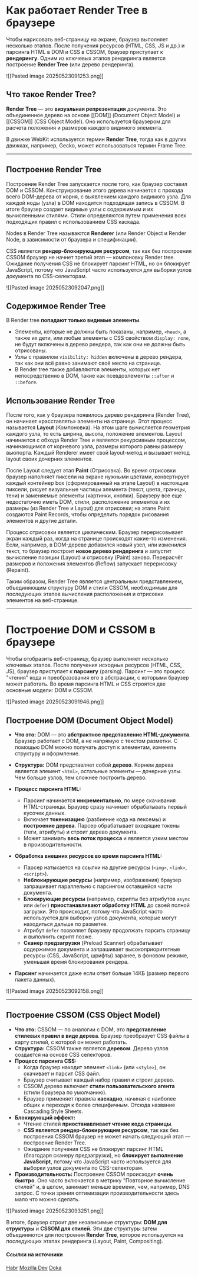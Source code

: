 

# Как работает Render Tree в браузере

Чтобы нарисовать веб-страницу на экране, браузер выполняет несколько этапов. После получения ресурсов (HTML, CSS, JS и др.) и парсинга HTML в DOM и CSS в CSSOM, браузер приступает к **рендерингу**. Одним из ключевых этапов рендеринга является построение **Render Tree** (или дерево рендеринга).

![[Pasted image 20250523091253.png]]

## Что такое Render Tree?

**Render Tree** — это **визуальная репрезентация** документа. Это объединенное дерево на основе [[DOM]] (Document Object Model) и [[CSSOM]] (CSS Object Model). Оно используется браузером для расчета положения и размеров каждого видимого элемента.

В движке WebKit используется термин **Render Tree**, тогда как в других движках, например, Gecko, может использоваться термин Frame Tree.

---

## Построение Render Tree

Построение Render Tree запускается после того, как браузер составил DOM и CSSOM. Конструирование этого дерева начинается с прохода всего DOM-дерева от корня, с выявлением каждого видимого узла. Для каждой ноды (узла) в DOM находится подходящая запись в CSSOM. В итоге браузер создает видимые узлы с содержимым и их вычисленными стилями. Стили определяются путем применения всех подходящих правил с использованием CSS каскада.

Nodes в Render Tree называются **Renderer** (или Render Object и Render Node, в зависимости от браузера и спецификации).

CSS является **рендер-блокирующим ресурсом**, так как без построения CSSOM браузер не начнет третий этап — компоновку Render tree. Ожидание получения CSS не блокирует парсинг HTML, но он блокирует JavaScript, потому что JavaScript часто используется для выборки узлов документа по CSS-селекторам.

![[Pasted image 20250523092047.png]]

## Содержимое Render Tree

В Render tree **попадают только видимые элементы**.
*   Элементы, которые не должны быть показаны, например, `<head>`, а также их дети, или любые элементы с CSS свойством `display: none`, не будут включены в дерево рендера, так как они не должны быть отрисованы.
*   Узлы с правилом `visibility: hidden` включены в дерево рендера, так как они всё равно занимают своё место на странице.
*   В Render tree также добавляются элементы, которых нет непосредственно в DOM, такие как псевдоэлементы `::after` и `::before`.

## Использование Render Tree

После того, как у браузера появилось дерево рендеринга (Render Tree), он начинает «расставлять» элементы на странице. Этот процесс называется **Layout** (Компоновка). На этом шаге вычисляется геометрия каждого узла, то есть ширина, высота, положение элементов. Layout начинается с обхода Render Tree и является рекурсивным процессом, начинающимся от корневого узла, размеры которого равны размеру вьюпорта. Каждый Renderer имеет свой layout-метод и вызывает метод layout своих дочерних элементов.

После Layout следует этап **Paint** (Отрисовка). Во время отрисовки браузер наполняет пиксели на экране нужными цветами, конвертирует каждый контейнер box (сформированный на этапе Layout) в настоящие пиксели, рисует визуальные частицы элемента (текст, цвета, границы, тени) и заменяемые элементы (картинки, кнопки). Браузеру все еще недостаточно иметь DOM, стили, расположение элементов и их размеры (из Render Tree и Layout) для отрисовки; на этапе Paint создаются Paint Records, чтобы определить порядок рисования элементов и другие детали.

Процесс отрисовки является циклическим. Браузер перерисовывает экран каждый раз, когда на странице происходят какие-то изменения. Если, например, в DOM-дереве добавился новый узел, или изменился текст, то браузер построит **новое дерево рендеринга** и запустит вычисление позиции (Layout) и отрисовку (Paint) заново. Перерасчёт размеров и положения элементов (Reflow) запускает перерисовку (Repaint).

Таким образом, Render Tree является центральным представлением, объединяющим структуру DOM и стили CSSOM, необходимым для последующих этапов вычисления расположения и отрисовки элементов на веб-странице.


---

# Построение DOM и CSSOM в браузере

Чтобы отобразить веб-страницу, браузер выполняет несколько ключевых этапов. После получения исходных ресурсов (HTML, CSS, JS), браузер приступает к **парсингу** (parsing). Парсинг — это процесс "чтения" кода и преобразования его в абстракции, с которыми браузер может работать. Во время парсинга HTML и CSS строятся две основные модели: DOM и CSSOM.

![[Pasted image 20250523091946.png]]

## Построение DOM (Document Object Model)

*   **Что это:** DOM — это **абстрактное представление HTML-документа**. Браузер работает с DOM, а не напрямую с текстом разметки. С помощью DOM можно получать доступ к элементам, изменять структуру и оформление.
*   **Структура:** DOM представляет собой **дерево**. Корнем дерева является элемент `<html>`, остальные элементы — дочерние узлы. Чем больше узлов, тем сложнее построить дерево.
*   **Процесс парсинга HTML:**
    *   Парсинг начинается **инкрементально**, по мере скачивания HTML-страницы. Браузер сразу начинает обрабатывать первый кусочек данных.
    *   Включает **токенизацию** (разбиение кода на лексемы) и **построение дерева**. Парсер обрабатывает входящие токены (теги, атрибуты) и строит дерево документа.
    *   Может занимать **весь поток процесса** и является узким местом в производительности.

*   **Обработка внешних ресурсов во время парсинга HTML:**
    *   Парсер натыкается на ссылки на другие ресурсы (`<img>`, `<link>`, `<script>`).
    *   **Неблокирующие ресурсы** (например, изображения) браузер запрашивает параллельно с парсингом оставшейся части документа.
    *   **Блокирующие ресурсы** (например, скрипты без атрибутов `async` или `defer`) **приостанавливают обработку HTML** до своей полной загрузки. Это происходит, потому что JavaScript часто используется для выборки узлов документа, которые могут находиться дальше по разметке.
    *   Атрибут `defer` позволяет браузеру продолжать парсить страницу и выполнить скрипт позже.
    *   **Сканер предзагрузки** (Preload Scanner) обрабатывает содержимое документа и запрашивает высокоприоритетные ресурсы (CSS, JavaScript, шрифты) заранее, в фоновом режиме, уменьшая время блокирования рендера.

*   **Парсинг** начинается даже если ответ больше 14КБ (размер первого пакета данных).

![[Pasted image 20250523092158.png]]


---


## Построение CSSOM (CSS Object Model)

*   **Что это:** CSSOM — по аналогии с DOM, это **представление стилевых правил в виде дерева**. Браузер преобразует CSS файлы в карту стилей, с которой он может работать.
*   **Структура:** CSSOM также является **деревом**. Дерево узлов создается на основе CSS селекторов.
*   **Процесс парсинга CSS:**
    *   Когда браузер находит элемент `<link>` (или `<style>`), он скачивает и парсит CSS файл.
    *   Браузер считывает каждый набор правил и строит дерево.
    *   CSSOM дерево включает **стили пользовательского агента** (стили браузера по умолчанию).
    *   Браузер применяет правила **каскадно**, начиная с наиболее общих и переходя к более специфичным. Отсюда название Cascading Style Sheets.
*   **Блокирующий эффект:**
    *   Чтение стилей **приостанавливает чтение кода страницы**.
    *   **CSS является рендер-блокирующим ресурсом**, так как без построения CSSOM браузер не может начать следующий этап — построение Render Tree.
    *   Ожидание получения CSS не блокирует парсинг HTML (благодаря сканеру предзагрузки), но **блокирует выполнение JavaScript**, потому что JavaScript часто используется для выборки узлов документа по CSS-селекторам.
*   **Производительность:** Построение CSSOM происходит **очень быстро**. Оно часто включается в метрику "Повторное вычисление стилей" и, в целом, занимает меньше времени, чем, например, DNS запрос. С точки зрения оптимизации производительности здесь мало что можно сделать.

![[Pasted image 20250523093251.png]]

В итоге, браузер строит две независимые структуры: **DOM для структуры** и **CSSOM для стилей**. Эти две структуры затем объединяются для построения **Render Tree**, которое используется на последующих этапах рендеринга (Layout, Paint, Compositing).

#### Ccылки на источники

[Habr](https://habr.com/ru/articles/834184/)
[Mozilla Dev](https://developer.mozilla.org/ru/docs/Web/Performance/Guides/How_browsers_work)
[Doka](https://doka.guide/tools/how-the-browser-creates-pages/)
